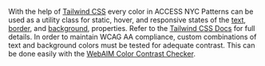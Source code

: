With the help of [Tailwind CSS](https://tailwindcss.com/docs/colors#customizing)
every color in ACCESS NYC Patterns can be used as a utility class for static, hover,
and responsive states of the [text](https://tailwindcss.com/docs/text-color),
[border](https://tailwindcss.com/docs/border-color), and [background](https://tailwindcss.com/docs/background-color),
properties. Refer to the [Tailwind CSS Docs](https://tailwindcss.com/docs) for
full details. In order to maintain WCAG AA compliance, custom combinations of text
and background colors must be tested for adequate contrast. This can be done easily
with the [WebAIM Color Contrast Checker](https://webaim.org/resources/contrastchecker/).